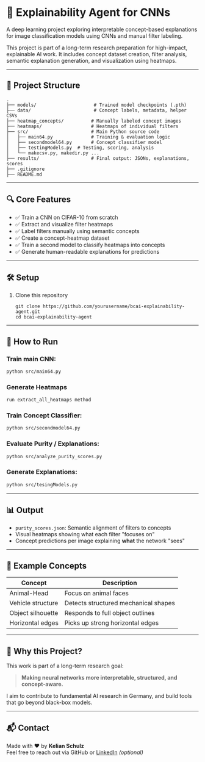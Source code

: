 # 🧠 Explainability Agent for CNNs
A deep learning project exploring interpretable concept-based explanations for image classification models using CNNs and manual filter labeling.

This project is part of a long-term research preparation for high-impact, explainable AI work. It includes concept dataset creation, filter analysis, semantic explanation generation, and visualization using heatmaps.

---

## 📁 Project Structure

```
.
├── models/                     # Trained model checkpoints (.pth)
├── data/                       # Concept labels, metadata, helper CSVs
├── heatmap_concepts/          # Manually labeled concept images
├── heatmaps/                  # Heatmaps of individual filters
├── src/                       # Main Python source code
│   ├── main64.py              # Training & evaluation logic
│   ├── secondmodel64.py       # Concept classifier model
│   ├── testingModels.py  # Testing, scoring, analysis
│   └── makecsv.py, makedir.py ...
├── results/                   # Final output: JSONs, explanations, scores
├── .gitignore
├── README.md
```

---

## 🔍 Core Features

- ✅ Train a CNN on CIFAR-10 from scratch
- ✅ Extract and visualize filter heatmaps
- ✅ Label filters manually using semantic concepts
- ✅ Create a concept-heatmap dataset
- ✅ Train a second model to classify heatmaps into concepts
- ✅ Generate human-readable explanations for predictions

---

## 🛠️ Setup

1. Clone this repository  
   ```
   git clone https://github.com/yourusername/bcai-explainability-agent.git
   cd bcai-explainability-agent
   ```

---

## 🚀 How to Run

### Train main CNN:
```bash
python src/main64.py
```

### Generate Heatmaps
```bash
run extract_all_heatmaps method
```
### Train Concept Classifier:
```bash
python src/secondmodel64.py
```

### Evaluate Purity / Explanations:
```bash
python src/analyze_purity_scores.py
```
### Generate Explanations:
```bash
python src/tesingModels.py
```
---

## 📊 Output

- `purity_scores.json`: Semantic alignment of filters to concepts  
- Visual heatmaps showing what each filter "focuses on"  
- Concept predictions per image explaining **what** the network "sees"

---

## 🧪 Example Concepts

| Concept           | Description                            |
|-------------------|----------------------------------------|
| Animal-Head       | Focus on animal faces                  |
| Vehicle structure | Detects structured mechanical shapes   |
| Object silhouette | Responds to full object outlines       |
| Horizontal edges  | Picks up strong horizontal edges       |

---

## 🧠 Why this Project?

This work is part of a long-term research goal:  
> **Making neural networks more interpretable, structured, and concept-aware.**

I aim to contribute to fundamental AI research in Germany, and build tools that go beyond black-box models.

---

## 📬 Contact

Made with ❤️ by **Kelian Schulz**  
Feel free to reach out via GitHub or [LinkedIn](https://www.linkedin.com/) *(optional)*

